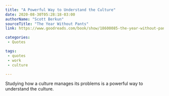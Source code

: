 ```yaml
---
title: "A Powerful Way to Understand the Culture"
date: 2020-08-30T05:28:18-03:00
authorName: "Scott Berkun"
sourceTitle: "The Year Without Pants"
link: https://www.goodreads.com/book/show/18600085-the-year-without-pants

categories:
 - Quotes

tags:
 - quotes
 - work
 - culture

---
```


Studying how a culture manages its problems is a powerful way to understand the culture.
